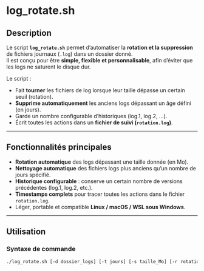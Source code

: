 # log_rotate.sh

## Description
Le script **`log_rotate.sh`** permet d’automatiser la **rotation et la suppression** de fichiers journaux (`.log`) dans un dossier donné.  
Il est conçu pour être **simple, flexible et personnalisable**, afin d’éviter que les logs ne saturent le disque dur.

Le script :
- Fait **tourner** les fichiers de log lorsque leur taille dépasse un certain seuil (rotation).
- **Supprime automatiquement** les anciens logs dépassant un âge défini (en jours).
- Garde un nombre configurable d’historiques (log.1, log.2, …).
- Écrit toutes les actions dans un **fichier de suivi (`rotation.log`)**.

---

## Fonctionnalités principales

- **Rotation automatique** des logs dépassant une taille donnée (en Mo).
- **Nettoyage automatique** des fichiers logs plus anciens qu’un nombre de jours spécifié.
- **Historique configurable** : conserve un certain nombre de versions précédentes (log.1, log.2, etc.).
- **Timestamps complets** pour tracer toutes les actions dans le fichier `rotation.log`.
- Léger, portable et compatible **Linux / macOS / WSL sous Windows**.

---

## Utilisation

### Syntaxe de commande

```bash
./log_rotate.sh [-d dossier_logs] [-t jours] [-s taille_Mo] [-r rotations]

